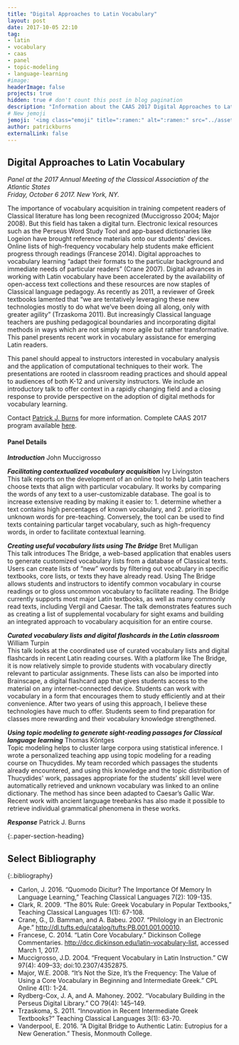 ```yaml
---
title: "Digital Approaches to Latin Vocabulary"
layout: post
date: 2017-10-05 22:10
tag:
- latin
- vocabulary
- caas
- panel
- topic-modeling
- language-learning
#image:
headerImage: false
projects: true
hidden: true # don't count this post in blog pagination
description: "Information about the CAAS 2017 Digital Approaches to Latin Vocabulary"
# New jemoji
jemoji: '<img class="emoji" title=":ramen:" alt=":ramen:" src="../assets/images/paper-icon.png" height="20" width="20" align="absmiddle">'
author: patrickburns
externalLink: false
---
```

<!--- ![Screenshot](../assets/images/digital-approaches-latin-vocabulary.jpg) --->

## Digital Approaches to Latin Vocabulary
*Panel at the 2017 Annual Meeting of the Classical Association of the Atlantic States*  
*Friday, October 6 2017. New York, NY.*

The importance of vocabulary acquisition in training competent readers of Classical literature has long been recognized (Muccigrosso 2004; Major 2008). But this field has taken a digital turn. Electronic lexical resources such as the Perseus Word Study Tool and app-based dictionaries like Logeion have brought reference materials onto our students' devices. Online lists of high-frequency vocabulary help students make efficient progress through readings (Francese 2014). Digital approaches to vocabulary learning “adapt their formats to the particular background and immediate needs of particular readers” (Crane 2007). Digital advances in working with Latin vocabulary have been accelerated by the availability of open-access text collections and these resources are now staples of Classical language pedagogy. As recently as 2011, a reviewer of Greek textbooks lamented that “we are tentatively leveraging these new technologies mostly to do what we’ve been doing all along, only with greater agility” (Trzaskoma 2011). But increasingly Classical language teachers are pushing pedagogical boundaries and incorporating digital methods in ways which are not simply more agile but rather transformative. This panel presents recent work in vocabulary assistance for emerging Latin readers.

This panel should appeal to instructors interested in vocabulary analysis and the application of computational techniques to their work. The presentations are rooted in classroom reading practices and should appeal to audiences of both K-12 and university instructors. We include an introductory talk to offer context in a rapidly changing field and a closing response to provide perspective on the adoption of digital methods for vocabulary learning.

Contact [Patrick J. Burns](mailto:patrick.j.burns@nyu.edu) for more information. Complete CAAS 2017 program available [here](http://caas-cw.org/wp/wp-content/uploads/2017/07/august-22-draftCAAS2017program.doc).

#### Panel Details

***Introduction*** John Muccigrosso

***Facilitating contextualized vocabulary acquisition*** Ivy Livingston  
This talk reports on the development of an online tool to help Latin teachers choose texts that align with particular vocabulary. It works by comparing the words of any text to a user-customizable database. The goal is to increase extensive reading by making it easier to: 1. determine whether a text contains high percentages of known vocabulary, and 2. prioritize unknown words for pre-teaching. Conversely, the tool can be used to find texts containing particular target vocabulary, such as high-frequency words, in order to facilitate contextual learning.

***Creating useful vocabulary lists using The Bridge*** Bret Mulligan  
This talk introduces The Bridge, a web-based application that enables users to generate customized vocabulary lists from a database of Classical texts. Users can create lists of “new” words by filtering out vocabulary in specific textbooks, core lists, or texts they have already read. Using The Bridge allows students and instructors to identify common vocabulary in course readings or to gloss uncommon vocabulary to facilitate reading. The Bridge currently supports most major Latin textbooks, as well as many commonly read texts, including Vergil and Caesar. The talk demonstrates features such as creating a list of supplemental vocabulary for sight exams and building an integrated approach to vocabulary acquisition for an entire course.

***Curated vocabulary lists and digital flashcards in the Latin classroom*** William Turpin  
This talk looks at the coordinated use of curated vocabulary lists and digital flashcards in recent Latin reading courses. With a platform like The Bridge, it is now relatively simple to provide students with vocabulary directly relevant to particular assignments. These lists can also be imported into Brainscape, a digital flashcard app that gives students access to the material on any internet-connected device. Students can work with vocabulary in a form that encourages them to study efficiently and at their convenience. After two years of using this approach, I believe these technologies have much to offer. Students seem to find preparation for classes more rewarding and their vocabulary knowledge strengthened.

***Using topic modeling to generate sight-reading passages for Classical language learning*** Thomas Köntges  
Topic modeling helps to cluster large corpora using statistical inference. I wrote a personalized teaching app using topic modeling for a reading course on Thucydides. My team recorded which passages the students already encountered, and using this knowledge and the topic distribution of Thucydides' work, passages appropriate for the students’ skill level were automatically retrieved and unknown vocabulary was linked to an online dictionary. The method has since been adapted to Caesar’s Gallic War. Recent work with ancient language treebanks has also made it possible to retrieve individual grammatical phenomena in these works.

***Response*** Patrick J. Burns

{:.paper-section-heading}
## Select Bibliography

{:.bibliography}
- Carlon, J. 2016. “Quomodo Dicitur? The Importance Of Memory In Language Learning,” Teaching Classical Languages 7(2): 109-135.
- Clark, R. 2009. “The 80% Rule: Greek Vocabulary in Popular Textbooks,” Teaching Classical Languages 1(1): 67-108.
- Crane, G., D. Bamman, and A. Babeu. 2007. “Philology in an Electronic Age.” http://dl.tufts.edu/catalog/tufts:PB.001.001.00010.
- Francese, C. 2014. “Latin Core Vocabulary.” Dickinson College Commentaries. http://dcc.dickinson.edu/latin-vocabulary-list, accessed March 1, 2017.
- Muccigrosso, J.D. 2004. “Frequent Vocabulary in Latin Instruction.” CW 97(4): 409–33; doi:10.2307/4352875.
- Major, W.E. 2008. “It’s Not the Size, It’s the Frequency: The Value of Using a Core Vocabulary in Beginning and Intermediate Greek.” CPL Online 4(1): 1-24.
- Rydberg-Cox, J. A, and A. Mahoney. 2002. “Vocabulary Building in the Perseus Digital Library.” CO 79(4): 145–149.
- Trzaskoma, S. 2011. “Innovation in Recent Intermediate Greek Textbooks?” Teaching Classical Languages 3(1): 63-70.
- Vanderpool, E. 2016. “A Digital Bridge to Authentic Latin: Eutropius for a New Generation.” Thesis, Monmouth College.
